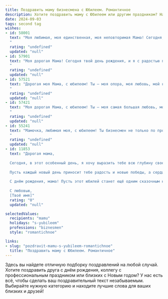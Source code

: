 ```yaml
---
title: Поздравить маму бизнесмена с Юбилеем. Романтичное
description: Хотите поздравить маму с Юбилеем или другим праздником? Наш ИИ создаст незабываемое поздравление, а вы обязательно выделитесь среди других.  
date: 2024-09-03
tags: second tag
wishes:
- id: 58001
  text: "Моя любимая, моя единственная, моя неповторимая Мама! Сегодня, в этот особенный день, я хочу поздравить тебя с Юбилеем! Ты — мой компас, мой вдохновитель, моя скала, мой бизнес-ангел, не устающий верить в меня и в мои мечты! Твоя мудрость, твоя поддержка, твоя любовь — это бесценный дар, который я буду хранить в своем сердце вечно. С Днем рождения, Мамочка! Ты — лучшая на свете, моя любимая бизнес-леди!
  "
  rating: "undefined"
  updated: "null"
- id: 57901
  text: "Моя дорогая Мама! Сегодня твой день рождения, и я с радостью поздравляю тебя с юбилеем!  Ты – женщина, воплощающая в себе силу, мудрость и красоту. Твой бизнес-инстинкт вдохновляет меня, а твоя любовь – согревает душу. Желаю тебе океана счастья, крепкого здоровья и исполнения всех желаний! Пусть каждая минута жизни полнится радостью и любовью!
  "
  rating: "undefined"
  updated: "null"
- id: 57521
  text: "Дорогая моя Мама, с юбилеем! Ты – моя опора, моя любовь, мой компас в этом мире. Ты всегда верила в меня, поддерживала и вдохновляла меня на новые свершения. Твой бизнес-инстинкт, твой неутомимый дух и  твоя мудрость – это пример для меня.  Пусть твоя жизнь будет полна ярких моментов, любви и счастья! С юбилеем!
  "
  rating: "undefined"
  updated: "null"
- id: 57421
  text: "Моя дорогая Мама, с юбилеем! Ты – моя самая большая любовь, мой источник силы и вдохновения. Ты умеешь всё: быть бизнесменом, любить, заботиться, дарить тепло и уют. В твоих глазах я всегда вижу свет и веру в меня. Спасибо тебе за всё!
  "
  rating: "undefined"
  updated: "null"
- id: 55241
  text: "Мамочка, любимая моя, с юбилеем! Ты бизнесмен не только по профессии, но и по жизни – всегда полна сил, идей и оптимизма. Ты умело ведешь свой корабль по волнам жизни, и я восхищаюсь твоей силой и мудростью. Спасибо за твою любовь, заботу и поддержку, ты – источник вдохновения и тепла. Пусть твоя жизнь будет наполнена радостью, любовью и успехом!
  "
  rating: "undefined"
  updated: "null"
- id: 11853
  text: "Дорогая мама,
  
  Сегодня, в этот особенный день, я хочу выразить тебе всю глубину своей благодарности и любви. Юбилей твоего успешного пути в бизнесе — это не просто дата на календаре, это символ твоего неутомимого труда, мудрости и решительности. Ты всегда была для меня примером силы и вдохновения, и я с гордостью наблюдаю, как ты достигаешь новых высот.
  
  Пусть каждый новый день приносит тебе радость и новые победы, а сердце наполняется теплом и любовью. Твои успехи — это не только результат твоего упорного труда, но и проявление твоей уникальной души и душевного тепла.
  
  С днём рождения, мама! Пусть этот юбилей станет ещё одним сказочным началом, открывающим перед тобой новые горизонты и возможности. Ты достойна всего самого прекрасного, и я желаю тебе оставаться такой же яркой и неповторимой, как и всегда.
  
  С любовью,
  [Твоё имя]"
  rating: "0"
  updated: "null"

selectedValues:
  recipients: "mamu"
  holidays: "s-yubileem"
  professions: "biznesmen"
  style: "romantichnoe"

links:
- slug: "pozdravit-mamu-s-yubileem-romantichnoe"
  title: "Поздравить маму с Юбилеем. Романтичное"
---
```


Здесь вы найдете отличную подборку поздравлений на любой случай. 
Хотите поздравить друга с днём рождения, коллегу с профессиональным праздником или близких с Новым годом? У нас есть всё, чтобы сделать ваш поздравительный текст незабываемым. Выбирайте нужную категорию и находите лучшие слова для ваших близких и друзей!
